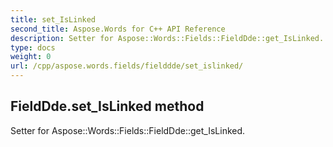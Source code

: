 ```yaml
---
title: set_IsLinked
second_title: Aspose.Words for C++ API Reference
description: Setter for Aspose::Words::Fields::FieldDde::get_IsLinked. 
type: docs
weight: 0
url: /cpp/aspose.words.fields/fielddde/set_islinked/
---
```

## FieldDde.set_IsLinked method


Setter for Aspose::Words::Fields::FieldDde::get_IsLinked. 

